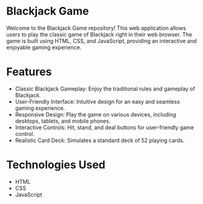 # Blackjack Game
Welcome to the Blackjack Game repository! This web application allows users to play the classic game of Blackjack right in their web browser. The game is built using HTML, CSS, and JavaScript, providing an interactive and enjoyable gaming experience.

# Features
- Classic Blackjack Gameplay: Enjoy the traditional rules and gameplay of Blackjack.
- User-Friendly Interface: Intuitive design for an easy and seamless gaming experience.
- Responsive Design: Play the game on various devices, including desktops, tablets, and mobile phones.
- Interactive Controls: Hit, stand, and deal buttons for user-friendly game control.
- Realistic Card Deck: Simulates a standard deck of 52 playing cards.

# Technologies Used
- HTML
- CSS
- JavaScript
